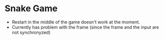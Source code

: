 # Snake Game

- Restart in the middle of the game doesn't work at the moment.
- Currently has problem with the frame (since the frame and the input are not synchronyzed)
